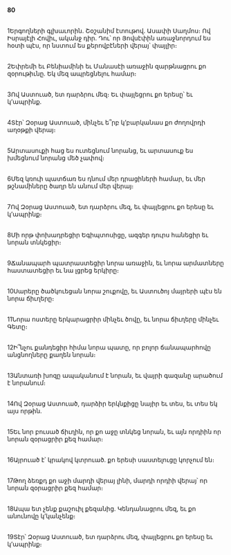 **80**

\
1Երգողների գլխաւորին. Շօշանիմ էտութով. Ասափի Սաղմոս։ Ով Իսրայէլի Հովիւ, ականջ դիր. Դու՝ որ Յովսէփին առաջնորդում ես հօտի պէս, որ նստում ես քերովբէների վերայ՝ փայլիր։

\
2Եփրեմի եւ Բենիամինի եւ Մանասէի առաջին զարթնացրու քո զօրութիւնը. Եկ մեզ ապրեցնելու համար։

\
3Ով Աստուած, ետ դարձրու մեզ։ Եւ փայլեցրու քո երեսը՝ եւ կ’ապրինք.

\
4Տէր՝ Զօրաց Աստուած, մինչեւ ե՞րբ կ’բարկանաս քո ժողովրդի աղօթքի վերայ։

\
5Արտասուքի հաց ես ուտեցնում նորանց, եւ արտասուք ես խմեցնում նորանց մեծ չափով։

\
6Մեզ կռուի պատճառ ես դնում մեր դրացիների համար, եւ մեր թշնամիները ծաղր են անում մեր վերայ։

\
7Ով Զօրաց Աստուած, ետ դարձրու մեզ, եւ փայլեցրու քո երեսը եւ կ’ապրինք։

\
8Մի որթ փոխադրեցիր Եգիպտոսիցը, ազգեր դուրս հանեցիր եւ նորան տնկեցիր։

\
9Ճանապարհ պատրաստեցիր նորա առաջին, եւ նորա արմատները հաստատեցիր եւ նա լցրեց երկիրը։

\
10Սարերը ծածկուեցան նորա շուքովը, եւ Աստուծոյ մայրերի պէս են նորա ճիւղերը։

\
11Նորա ոստերը երկարացրիր մինչեւ ծովը, եւ նորա ճիւղերը մինչեւ Գետը։

\
12Ի՞նչու քանդեցիր հիմա նորա պատը, որ բոլոր ճանապարհովը անցնողները քաղեն նորան։

\
13Անտառի խոզը ապականում է նորան, եւ վայրի գազանը արածում է նորանում։

\
14Ով Զօրաց Աստուած, դարձիր երկնքիցը նայիր եւ տես, եւ տես եկ այս որթին.

\
15Եւ նոր բուսած ճիւղին, որ քո աջը տնկեց նորան, եւ այն որդիին որ նորան զօրացրիր քեզ համար։

\
16Այրուած է՝ կրակով կտրուած. քո երեսի սաստելուցը կորչում են։

\
17Թող ձեռքդ քո աջի մարդի վերայ լինի, մարդի որդիի վերայ՝ որ նորան զօրացրիր քեզ համար։

\
18Ապա ետ չենք քաշուիլ քեզանից. Կենդանացրու մեզ, եւ քո անունովը կ’կանչենք։

\
19Տէր՝ Զօրաց Աստուած, ետ դարձրու մեզ, փայլեցրու քո երեսը եւ կ’ապրինք։
